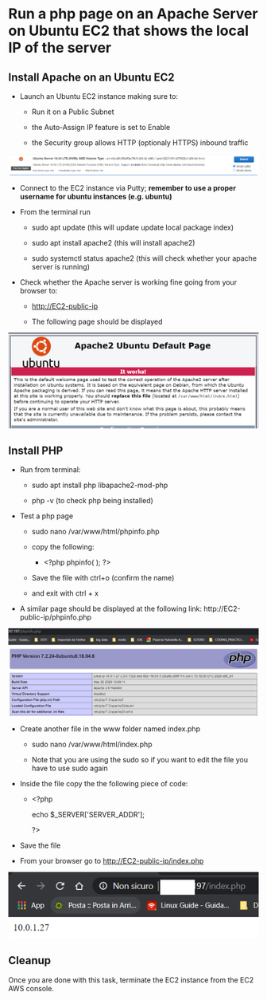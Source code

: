 # Run a php page on an Apache Server on Ubuntu EC2 that shows the local IP of the server

## Install Apache on an Ubuntu EC2

  - Launch an Ubuntu EC2 instance making sure to:
    
      - Run it on a Public Subnet
    
      - the Auto-Assign IP feature is set to Enable
    
      - the Security group allows HTTP (optionaly HTTPS) inbound traffic

![](.//media/image1.png)

  - Connect to the EC2 instance via Putty; **remember to use a proper
    username for ubuntu instances (e.g. ubuntu)**

  - From the terminal run
    
      - sudo apt update (this will update update local package index)
    
      - sudo apt install apache2 (this will install apache2)
    
      - sudo systemctl status apache2 (this will check whether your
        apache server is running)

  - Check whether the Apache server is working fine going from your
    browser to:
    
      - <http://EC2-public-ip>
    
      - The following page should be displayed

![](.//media/image2.png)

## Install PHP

  - Run from terminal:
    
      - sudo apt install php libapache2-mod-php
    
      - php -v (to check php being installed)

  - Test a php page
    
      - sudo nano /var/www/html/phpinfo.php
    
      - copy the following:
        
          - \<?php phpinfo( ); ?\>
    
      - Save the file with ctrl+o (confirm the name)
    
      - and exit with ctrl + x

  - A similar page should be displayed at the following link:
    http://EC2-public-ip/phpinfo.php

![](.//media/image3.png)

  - Create another file in the www folder named index.php
    
      - sudo nano /var/www/html/index.php
    
      - Note that you are using the sudo so if you want to edit the file
        you have to use sudo again

  - Inside the file copy the the following piece of code:
    
      - \<?php
        
        echo $\_SERVER\['SERVER\_ADDR'\];
        
        ?\>

  - Save the file

  - From your browser go to <http://EC2-public-ip/index.php>

![](.//media/image4.png)

## Cleanup

Once you are done with this task, terminate the EC2 instance from the
EC2 AWS console.
